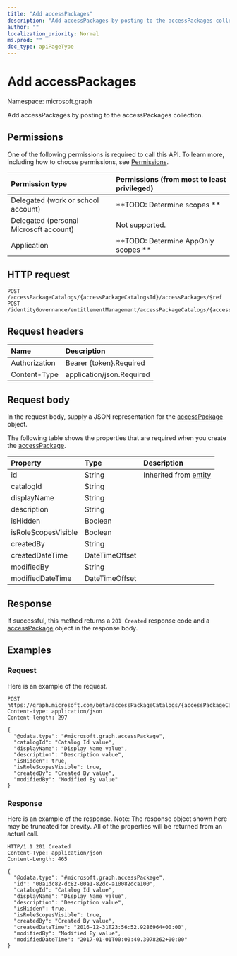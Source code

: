 ```yaml
---
title: "Add accessPackages"
description: "Add accessPackages by posting to the accessPackages collection."
author: ""
localization_priority: Normal
ms.prod: ""
doc_type: apiPageType
---
```


# Add accessPackages

Namespace: microsoft.graph

Add accessPackages by posting to the accessPackages collection.

## Permissions
One of the following permissions is required to call this API. To learn more, including how to choose permissions, see [Permissions](/concepts/permissions-reference.md).

|Permission type|Permissions (from most to least privileged)|
|:---|:---|
|Delegated (work or school account)|**TODO: Determine scopes **|
|Delegated (personal Microsoft account)|Not supported.|
|Application|**TODO: Determine AppOnly scopes **|

## HTTP request
<!-- {
  "blockType": "ignored"
}
-->
``` http
POST /accessPackageCatalogs/{accessPackageCatalogsId}/accessPackages/$ref
POST /identityGovernance/entitlementManagement/accessPackageCatalogs/{accessPackageCatalogId}/accessPackages/$ref
```

## Request headers
|Name|Description|
|:---|:---|
|Authorization|Bearer {token}.Required|
|Content-Type|application/json.Required|

## Request body
In the request body, supply a JSON representation for the [accessPackage](../resources/accesspackage.md) object.

The following table shows the properties that are required when you create the [accessPackage](../resources/accesspackage.md).

|Property|Type|Description|
|:---|:---|:---|
|id|String| Inherited from [entity](../resources/entity.md)|
|catalogId|String||
|displayName|String||
|description|String||
|isHidden|Boolean||
|isRoleScopesVisible|Boolean||
|createdBy|String||
|createdDateTime|DateTimeOffset||
|modifiedBy|String||
|modifiedDateTime|DateTimeOffset||



## Response
If successful, this method returns a `201 Created` response code and a [accessPackage](../resources/accesspackage.md) object in the response body.

## Examples

### Request
Here is an example of the request.
<!-- {
  "blockType": "request",
  "name": "create_accesspackage_from_accesspackages"
}
-->
``` http
POST https://graph.microsoft.com/beta/accessPackageCatalogs/{accessPackageCatalogsId}/accessPackages
Content-type: application/json
Content-length: 297

{
  "@odata.type": "#microsoft.graph.accessPackage",
  "catalogId": "Catalog Id value",
  "displayName": "Display Name value",
  "description": "Description value",
  "isHidden": true,
  "isRoleScopesVisible": true,
  "createdBy": "Created By value",
  "modifiedBy": "Modified By value"
}
```

### Response
Here is an example of the response. Note: The response object shown here may be truncated for brevity. All of the properties will be returned from an actual call.
<!-- {
  "blockType": "response",
  "truncated": true,
  "@odata.type": "microsoft.graph.accesspackage"
}
-->
``` http
HTTP/1.1 201 Created
Content-Type: application/json
Content-Length: 465

{
  "@odata.type": "#microsoft.graph.accessPackage",
  "id": "00a1dc82-dc82-00a1-82dc-a10082dca100",
  "catalogId": "Catalog Id value",
  "displayName": "Display Name value",
  "description": "Description value",
  "isHidden": true,
  "isRoleScopesVisible": true,
  "createdBy": "Created By value",
  "createdDateTime": "2016-12-31T23:56:52.9286964+00:00",
  "modifiedBy": "Modified By value",
  "modifiedDateTime": "2017-01-01T00:00:40.3078262+00:00"
}
```

